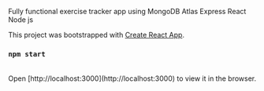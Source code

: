 Fully functional exercise tracker app using MongoDB Atlas Express React Node js

This project was bootstrapped with [Create React App](https://github.com/facebook/create-react-app).

### `npm start`
<br />
Open [http://localhost:3000](http://localhost:3000) to view it in the browser.


 
 
 
